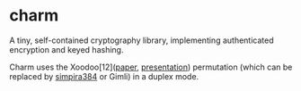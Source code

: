 # charm

A tiny, self-contained cryptography library, implementing authenticated
encryption and keyed hashing.

Charm uses the Xoodoo[12]([paper](https://tosc.iacr.org/index.php/ToSC/article/view/7359/6529),
[presentation](https://permutationbasedcrypto.org/2018/slides/Gilles_Van_Assche.pdf))
permutation (which can be replaced by [simpira384](https://github.com/jedisct1/simpira384)
or Gimli) in a duplex mode.
